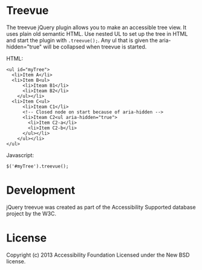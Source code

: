# Treevue
The treevue jQuery plugin allows you to make an accessible tree view. It uses plain old semantic HTML. Use nested UL to set up the tree in HTML and start the plugin with `.treevue();`. Any ul that is given the aria-hidden="true" will be collapsed when treevue is started.

HTML:

    <ul id="myTree">
      <li>Item A</li>
      <li>Item B<ul>
          <li>Iteam B1</li>
          <li>Iteam B2</li>
        </ul></li>
      <li>Item C<ul>
          <li>Iteam C1</li>
          <!-- Closed node on start because of aria-hidden -->
          <li>Iteam C2<ul aria-hidden="true">
            <li>Item C2-a</li>
            <li>Item C2-b</li>
          </ul></li>
        </ul></li>
    </ul>
  
Javascript:

    $('#myTree').treevue();

# Development
jQuery treevue was created as part of the Accessibility Supported database project by the W3C.

# License
Copyright (c) 2013 Accessibility Foundation Licensed under the New BSD license.
